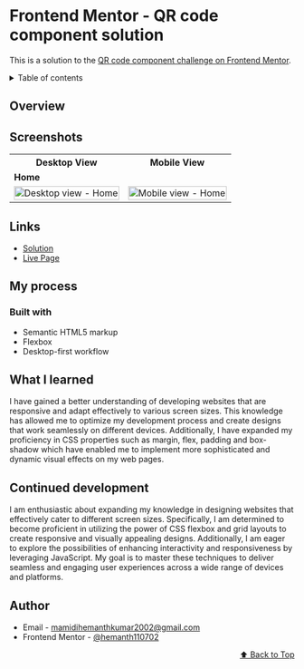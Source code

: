 <div id="top"></div>

# Frontend Mentor - QR code component solution

This is a solution to the [QR code component challenge on Frontend Mentor](https://www.frontendmentor.io/challenges/qr-code-component-iux_sIO_H).

<details>
<summary>Table of contents</summary>

-   [Overview](#overview)
    -   [Screenshots](#screenshots)
    -   [Links](#links)
-   [My process](#my-process)
    -   [Built with](#built-with)
    -   [What I learned](#what-i-learned)
    -   [Continued Development](#continued-development)
-   [Author](#author)

</details>

## Overview

## Screenshots

<table>
    <tr>
        <th>Desktop View</th>
        <th>Mobile View</th>
    </tr>
    <tr>
      <td colspan="2" style="text-align: left;font-weight: bold;">Home</td>
    </tr>
    <tr>
        <td>
            <img src="https://github.com/hemanth110702/qr-code-challenge/assets/89832451/38d14b2f-4a3b-4d71-9064-5d6172ca8100" width="100%" title="Desktop view - Home"/>
        </td>
        <td>
            <img src="https://github.com/hemanth110702/qr-code-challenge/assets/89832451/ae57cbf8-7355-4251-9c6c-c9d1bd4671928" width="100%" title="Mobile view - Home"/>
        </td>
    </tr>
</table>

## Links

- [Solution](https://github.com/hemanth110702/qr-code-challenge)
- [Live Page](https://hemanth110702.github.io/qr-code-challenge/)

## My process

### Built with

- Semantic HTML5 markup
- Flexbox
- Desktop-first workflow

## What I learned

I have gained a better understanding of developing websites that are responsive and adapt effectively to various screen sizes. This knowledge has allowed me to optimize my development process and create designs that work seamlessly on different devices. Additionally, I have expanded my proficiency in CSS properties such as margin, flex, padding and box-shadow which have enabled me to implement more sophisticated and dynamic visual effects on my web pages.

## Continued development

I am enthusiastic about expanding my knowledge in designing websites that effectively cater to different screen sizes. Specifically, I am determined to become proficient in utilizing the power of CSS flexbox and grid layouts to create responsive and visually appealing designs. Additionally, I am eager to explore the possibilities of enhancing interactivity and responsiveness by leveraging JavaScript. My goal is to master these techniques to deliver seamless and engaging user experiences across a wide range of devices and platforms.

## Author

- Email - [mamidihemanthkumar2002@gmail.com](mailto:mamidihemanthkumar2002@gmail.com)
- Frontend Mentor - [@hemanth110702](https://www.frontendmentor.io/profile/hemanth110702)

<p align="right"><a href="#top">⬆️ Back to Top</a></p>
